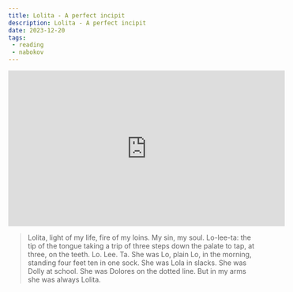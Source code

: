 ```yaml
---
title: Lolita - A perfect incipit
description: Lolita - A perfect incipit
date: 2023-12-20
tags:
 - reading
 - nabokov
---
```

<iframe width="560" height="315" src="https://www.youtube.com/embed/8171K40pJho?si=JXqMtij9d-Iiehqp&amp;start=226&amp;end=246" title="YouTube video player" frameborder="0" allow="accelerometer; autoplay; clipboard-write; encrypted-media; gyroscope; picture-in-picture; web-share" allowfullscreen></iframe>

> Lolita, light of my life, fire of my loins. My sin, my soul. Lo-lee-ta: the tip of the tongue taking a trip of three steps down the palate to tap, at three, on the teeth. Lo. Lee. Ta. She was Lo, plain Lo, in the morning, standing four feet ten in one sock. She was Lola in slacks. She was Dolly at school. She was Dolores on the dotted line. But in my arms she was always Lolita.